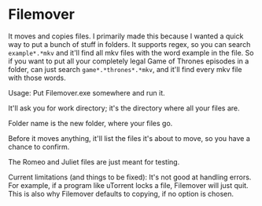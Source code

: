 # Filemover
It moves and copies files. I primarily made this because I wanted a quick way to put a bunch of stuff in folders.
It supports regex, so you can search ``` example*.*mkv ``` and it'll find all mkv files with the word example in the file. So if you want to put all your completely legal Game of Thrones episodes in a folder, can just search ``` game*.*thrones*.*mkv ```, and it'll find every mkv file with those words.

Usage:
Put Filemover.exe somewhere and run it.

It'll ask you for work directory; it's the directory where all your files are.

Folder name is the new folder, where your files go. 

Before it moves anything, it'll list the files it's about to move, so you have a chance to confirm.


The Romeo and Juliet files are just meant for testing.


Current limitations (and things to be fixed):
It's not good at handling errors. For example, if a program like uTorrent locks a file, Filemover will just quit. This is also why Filemover defaults to copying, if no option is chosen.
